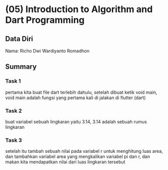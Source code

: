 # (05) Introduction to Algorithm and Dart Programming
## Data Diri

Nama: Richo Dwi Wardiyanto Romadhon 

## Summary

### Task 1
pertama kita buat file dart terlebih dahulu, setelah dibuat ketik void main, void main adalah fungsi yang pertama kali di jalakan di flutter (dart)

### Task 2
buat variabel sebuah lingkaran yaitu 3.14, 3.14 adalah sebuah rumus lingkaran

### Task 3
setelah itu tambah sebuah nilai pada variabel r untuk menghitung luas area, dan tambahkan variabel area yang mengkalikan variabel pi dan r, dan makan kita mendapatkan nilai dari luas lingkaran tersebut
